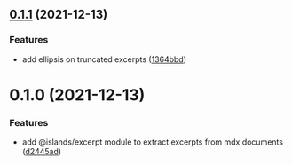 ## [0.1.1](https://github.com/ElMassimo/iles/compare/excerpt@0.1.0...excerpt@0.1.1) (2021-12-13)


### Features

* add ellipsis on truncated excerpts ([1364bbd](https://github.com/ElMassimo/iles/commit/1364bbd97fe929a3022b04dbd9436231a03e8e69))



# 0.1.0 (2021-12-13)


### Features

* add @islands/excerpt module to extract excerpts from mdx documents ([d2445ad](https://github.com/ElMassimo/iles/commit/d2445ad6f60512a7dfd7acc2e1d7881cf8711247))



